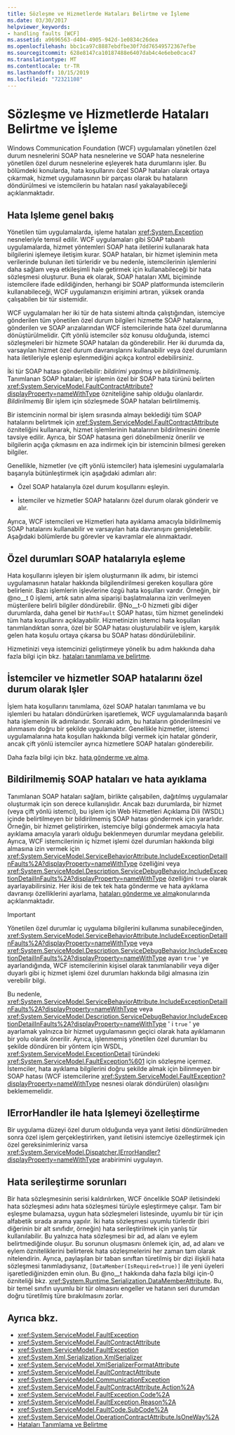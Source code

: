 ```yaml
---
title: Sözleşme ve Hizmetlerde Hataları Belirtme ve İşleme
ms.date: 03/30/2017
helpviewer_keywords:
- handling faults [WCF]
ms.assetid: a9696563-d404-4905-942d-1e0834c26dea
ms.openlocfilehash: bbc1ca97c8887ebdfbe30f7dd76549572367efbe
ms.sourcegitcommit: 628e8147ca10187488e6407dab4c4e6ebe0cac47
ms.translationtype: MT
ms.contentlocale: tr-TR
ms.lasthandoff: 10/15/2019
ms.locfileid: "72321108"
---
```

# <a name="specifying-and-handling-faults-in-contracts-and-services"></a>Sözleşme ve Hizmetlerde Hataları Belirtme ve İşleme

Windows Communication Foundation (WCF) uygulamaları yönetilen özel durum nesnelerini SOAP hata nesnelerine ve SOAP hata nesnelerine yönetilen özel durum nesnelerine eşleyerek hata durumlarını işler. Bu bölümdeki konularda, hata koşullarını özel SOAP hataları olarak ortaya çıkarmak, hizmet uygulamasının bir parçası olarak bu hataların döndürülmesi ve istemcilerin bu hataları nasıl yakalayabileceği açıklanmaktadır.

## <a name="error-handling-overview"></a>Hata Işleme genel bakış

Yönetilen tüm uygulamalarda, işleme hataları <xref:System.Exception> nesneleriyle temsil edilir. WCF uygulamaları gibi SOAP tabanlı uygulamalarda, hizmet yöntemleri SOAP hata iletilerini kullanarak hata bilgilerini işlemeye iletişim kurar. SOAP hataları, bir hizmet işleminin meta verilerinde bulunan ileti türleridir ve bu nedenle, istemcilerinin işlemlerini daha sağlam veya etkileşimli hale getirmek için kullanabileceği bir hata sözleşmesi oluşturur. Buna ek olarak, SOAP hataları XML biçiminde istemcilere ifade edildiğinden, herhangi bir SOAP platformunda istemcilerin kullanabileceği, WCF uygulamanızın erişimini artıran, yüksek oranda çalışabilen bir tür sistemidir.

WCF uygulamaları her iki tür de hata sistemi altında çalıştığından, istemciye gönderilen tüm yönetilen özel durum bilgileri hizmette SOAP hatalarına, gönderilen ve SOAP arızalarından WCF istemcilerinde hata özel durumlarına dönüştürülmelidir. Çift yönlü istemciler söz konusu olduğunda, istemci sözleşmeleri bir hizmete SOAP hataları da gönderebilir. Her iki durumda da, varsayılan hizmet özel durum davranışlarını kullanabilir veya özel durumların hata iletileriyle eşlenip eşlenmediğini açıkça kontrol edebilirsiniz.

İki tür SOAP hatası gönderilebilir: *bildirimi yapılmış* ve *bildirilmemiş*. Tanımlanan SOAP hataları, bir işlemin özel bir SOAP hata türünü belirten <xref:System.ServiceModel.FaultContractAttribute?displayProperty=nameWithType> özniteliğine sahip olduğu olanlardır. *Bildirilmemiş* Bir işlem için sözleşmede SOAP hataları belirtilmemiş.

Bir istemcinin normal bir işlem sırasında almayı beklediği tüm SOAP hatalarını belirtmek için <xref:System.ServiceModel.FaultContractAttribute> özniteliğini kullanarak, hizmet işlemlerinin hatalarının bildirilmesini önemle tavsiye edilir. Ayrıca, bir SOAP hatasına geri dönebilmeniz önerilir ve bilgilerin açığa çıkmasını en aza indirmek için bir istemcinin bilmesi gereken bilgiler.

Genellikle, hizmetler (ve çift yönlü istemciler) hata işlemesini uygulamalarla başarıyla bütünleştirmek için aşağıdaki adımları alır:

- Özel SOAP hatalarıyla özel durum koşullarını eşleyin.

- İstemciler ve hizmetler SOAP hatalarını özel durum olarak gönderir ve alır.

Ayrıca, WCF istemcileri ve Hizmetleri hata ayıklama amacıyla bildirilmemiş SOAP hatalarını kullanabilir ve varsayılan hata davranışını genişletebilir. Aşağıdaki bölümlerde bu görevler ve kavramlar ele alınmaktadır.

## <a name="map-exceptions-to-soap-faults"></a>Özel durumları SOAP hatalarıyla eşleme

Hata koşullarını işleyen bir işlem oluşturmanın ilk adımı, bir istemci uygulamasının hatalar hakkında bilgilendirilmesi gereken koşullara göre belirlenir. Bazı işlemlerin işlevlerine özgü hata koşulları vardır. Örneğin, bir @no__t 0 işlemi, artık satın alma siparişi başlatmalarına izin verilmeyen müşterilere belirli bilgiler döndürebilir. @No__t-0 hizmeti gibi diğer durumlarda, daha genel bir `MathFault` SOAP hatası, tüm hizmet genelindeki tüm hata koşullarını açıklayabilir. Hizmetinizin istemci hata koşulları tanımlandıktan sonra, özel bir SOAP hatası oluşturulabilir ve işlem, karşılık gelen hata koşulu ortaya çıkarsa bu SOAP hatası döndürülebilinir.

Hizmetinizi veya istemcinizi geliştirmeye yönelik bu adım hakkında daha fazla bilgi için bkz. [hataları tanımlama ve belirtme](defining-and-specifying-faults.md).

## <a name="clients-and-services-handle-soap-faults-as-exceptions"></a>İstemciler ve hizmetler SOAP hatalarını özel durum olarak Işler

İşlem hata koşullarını tanımlama, özel SOAP hataları tanımlama ve bu işlemleri bu hataları döndürürken işaretlemek, WCF uygulamalarında başarılı hata işlemenin ilk adımlarıdır. Sonraki adım, bu hataların gönderilmesini ve alınmasını doğru bir şekilde uygulamaktır. Genellikle hizmetler, istemci uygulamalarına hata koşulları hakkında bilgi vermek için hatalar gönderir, ancak çift yönlü istemciler ayrıca hizmetlere SOAP hataları gönderebilir.

Daha fazla bilgi için bkz. [hata gönderme ve alma](sending-and-receiving-faults.md).

## <a name="undeclared-soap-faults-and-debugging"></a>Bildirilmemiş SOAP hataları ve hata ayıklama

Tanımlanan SOAP hataları sağlam, birlikte çalışabilen, dağıtılmış uygulamalar oluşturmak için son derece kullanışlıdır. Ancak bazı durumlarda, bir hizmet (veya çift yönlü istemci), bu işlem için Web Hizmetleri Açıklama Dili (WSDL) içinde belirtilmeyen bir bildirilmemiş SOAP hatası göndermek için yararlıdır. Örneğin, bir hizmet geliştirirken, istemciye bilgi göndermek amacıyla hata ayıklama amacıyla yararlı olduğu beklenmeyen durumlar meydana gelebilir. Ayrıca, WCF istemcilerinin iç hizmet işlemi özel durumları hakkında bilgi almasına izin vermek için <xref:System.ServiceModel.ServiceBehaviorAttribute.IncludeExceptionDetailInFaults%2A?displayProperty=nameWithType> özelliğini veya <xref:System.ServiceModel.Description.ServiceDebugBehavior.IncludeExceptionDetailInFaults%2A?displayProperty=nameWithType> özelliğini `true` olarak ayarlayabilirsiniz. Her ikisi de tek tek hata gönderme ve hata ayıklama davranışı özelliklerini ayarlama, [hataları gönderme ve alma](sending-and-receiving-faults.md)konularında açıklanmaktadır.

> [!IMPORTANT]
> Yönetilen özel durumlar iç uygulama bilgilerini kullanıma sunabileceğinden, <xref:System.ServiceModel.ServiceBehaviorAttribute.IncludeExceptionDetailInFaults%2A?displayProperty=nameWithType> veya <xref:System.ServiceModel.Description.ServiceDebugBehavior.IncludeExceptionDetailInFaults%2A?displayProperty=nameWithType> ayarı `true` ' ye ayarlandığında, WCF istemcilerinin kişisel olarak tanımlanabilir veya diğer duyarlı gibi iç hizmet işlemi özel durumları hakkında bilgi almasına izin verebilir bilgi.
>
> Bu nedenle, <xref:System.ServiceModel.ServiceBehaviorAttribute.IncludeExceptionDetailInFaults%2A?displayProperty=nameWithType> veya <xref:System.ServiceModel.Description.ServiceDebugBehavior.IncludeExceptionDetailInFaults%2A?displayProperty=nameWithType> ' i `true` ' ye ayarlamak yalnızca bir hizmet uygulamasının geçici olarak hata ayıklamanın bir yolu olarak önerilir. Ayrıca, işlenmemiş yönetilen özel durumları bu şekilde döndüren bir yöntem için WSDL, <xref:System.ServiceModel.ExceptionDetail> türündeki <xref:System.ServiceModel.FaultException%601> için sözleşme içermez. İstemciler, hata ayıklama bilgilerini doğru şekilde almak için bilinmeyen bir SOAP hatası (WCF istemcilerine <xref:System.ServiceModel.FaultException?displayProperty=nameWithType> nesnesi olarak döndürülen) olasılığını beklememelidir.

## <a name="customizing-error-handling-with-ierrorhandler"></a>IErrorHandler ile hata Işlemeyi özelleştirme

Bir uygulama düzeyi özel durum olduğunda veya yanıt iletisi döndürülmeden sonra özel işlem gerçekleştirirken, yanıt iletisini istemciye özelleştirmek için özel gereksinimleriniz varsa <xref:System.ServiceModel.Dispatcher.IErrorHandler?displayProperty=nameWithType> arabirimini uygulayın.

## <a name="fault-serialization-issues"></a>Hata serileştirme sorunları

Bir hata sözleşmesinin serisi kaldırılırken, WCF öncelikle SOAP iletisindeki hata sözleşmesi adını hata sözleşmesi türüyle eşleştirmeye çalışır. Tam bir eşleşme bulamazsa, uygun hata sözleşmeleri listesinde, uyumlu bir tür için alfabetik sırada arama yapılır. İki hata sözleşmesi uyumlu türlerdir (biri diğerinin bir alt sınıfıdır, örneğin) hata serileştirilmek için yanlış tür kullanılabilir. Bu yalnızca hata sözleşmesi bir ad, ad alanı ve eylem belirtmediğinde oluşur. Bu sorunun oluşmasını önlemek için, ad, ad alanı ve eylem özniteliklerini belirterek hata sözleşmelerini her zaman tam olarak nitelendirin. Ayrıca, paylaşılan bir taban sınıftan türetilmiş bir dizi ilişkili hata sözleşmesi tanımladıysanız, `[DataMember(IsRequired=true)]` ile yeni üyeleri işaretlediğinizden emin olun. Bu @no__t hakkında daha fazla bilgi için-0 özniteliği bkz. <xref:System.Runtime.Serialization.DataMemberAttribute>. Bu, bir temel sınıfın uyumlu bir tür olmasını engeller ve hatanın seri durumdan doğru türetilmiş türe bırakılmasını zorlar.

## <a name="see-also"></a>Ayrıca bkz.

- <xref:System.ServiceModel.FaultException>
- <xref:System.ServiceModel.FaultContractAttribute>
- <xref:System.ServiceModel.FaultException>
- <xref:System.Xml.Serialization.XmlSerializer>
- <xref:System.ServiceModel.XmlSerializerFormatAttribute>
- <xref:System.ServiceModel.FaultContractAttribute>
- <xref:System.ServiceModel.CommunicationException>
- <xref:System.ServiceModel.FaultContractAttribute.Action%2A>
- <xref:System.ServiceModel.FaultException.Code%2A>
- <xref:System.ServiceModel.FaultException.Reason%2A>
- <xref:System.ServiceModel.FaultCode.SubCode%2A>
- <xref:System.ServiceModel.OperationContractAttribute.IsOneWay%2A>
- [Hataları Tanımlama ve Belirtme](defining-and-specifying-faults.md)
